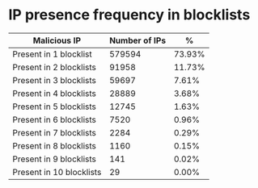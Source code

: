 # IP presence frequency in blocklists
| Malicious IP | Number of IPs | % |
|----|----|----|
| Present in 1 blocklist | 579594 | 73.93% |
| Present in 2 blocklists | 91958 | 11.73% |
| Present in 3 blocklists | 59697 | 7.61% |
| Present in 4 blocklists | 28889 | 3.68% |
| Present in 5 blocklists | 12745 | 1.63% |
| Present in 6 blocklists | 7520 | 0.96% |
| Present in 7 blocklists | 2284 | 0.29% |
| Present in 8 blocklists | 1160 | 0.15% |
| Present in 9 blocklists | 141 | 0.02% |
| Present in 10 blocklists | 29 | 0.00% |
